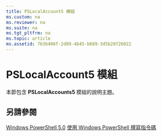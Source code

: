 ```yaml
---
title: PSLocalAccount5 模組
ms.custom: na
ms.reviewer: na
ms.suite: na
ms.tgt_pltfrm: na
ms.topic: article
ms.assetid: 763b406f-2d89-4b45-b689-3d5b28f26022
---
```

# PSLocalAccount5 模組
本節包含 **PSLocalAccounts5** 模組的說明主題。

## 另請參閱
[Windows PowerShell 5.0](Windows-PowerShell-5.0.md)
[使用 Windows PowerShell 撰寫指令碼](../../getting-started/fundamental/Scripting-with-Windows-PowerShell.md)



<!--HONumber=May16_HO2-->


